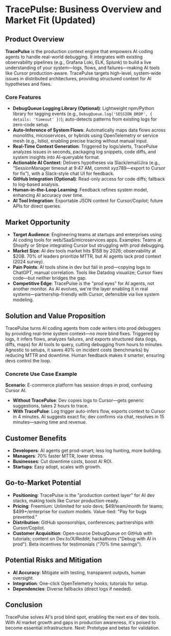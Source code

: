 # TracePulse: Business Overview and Market Fit (Updated)

## Product Overview
**TracePulse** is the production context engine that empowers AI coding agents to handle real-world debugging. It integrates with existing observability pipelines (e.g., Grafana Loki, ELK, Splunk) to build a live understanding of your system—logs, flows, and failures—making AI tools like Cursor production-aware. TracePulse targets high-level, system-wide issues in distributed architectures, providing structured context for AI hypotheses and fixes.

### Core Features
- **DebugQueue Logging Library (Optional)**: Lightweight npm/Python library for tagging events (e.g., `DebugQueue.log('SESSION_DROP', { details: 'timeout' })`); auto-detects patterns from existing logs for zero-code setup.
- **Auto-Inference of System Flows**: Automatically maps data flows across monoliths, microservices, or hybrids using OpenTelemetry or service mesh (e.g., Istio), enabling precise tracing without manual input.
- **Real-Time Context Generation**: Triggered by logs/alerts, TracePulse analyzes issues in seconds, packaging log snippets, code diffs, and system insights into AI-queryable format.
- **Actionable AI Context**: Delivers hypotheses via Slack/email/Jira (e.g., “SessionManager timeout at 9:47 AM, commit xyz789—export to Cursor for fix”), with a Slack-style chat UI for feedback.
- **GitHub Integration (Optional)**: Read-only access for code diffs; fallback to log-based analysis.
- **Human-in-the-Loop Learning**: Feedback refines system model, enhancing AI accuracy over time.
- **AI Tool Integration**: Exportable JSON context for Cursor/Copilot; future APIs for direct queries.

## Market Opportunity
- **Target Audience**: Engineering teams at startups and enterprises using AI coding tools for web/SaaS/microservices apps. Examples: Teams at Shopify or Stripe integrating Cursor but struggling with prod debugging.
- **Market Size**: AI dev tools market hits $15B by 2026; observability at $20B. 70% of leaders prioritize MTTR, but AI agents lack prod context (2024 survey).
- **Pain Points**: AI tools shine in dev but fail in prod—copying logs to ChatGPT, manual correlation. Tools like Datadog visualize; Cursor fixes code—but neither bridges the gap.
- **Competitive Edge**: TracePulse is the "prod eyes" for AI agents, not another monitor. As AI evolves, we're the layer enabling it in real systems—partnership-friendly with Cursor, defensible via live system modeling.

## Solution and Value Proposition
TracePulse turns AI coding agents from code writers into prod debuggers by providing real-time system context—no more blind fixes. Triggered by logs, it infers flows, analyzes failures, and exports structured data (logs, diffs, maps) for AI tools to query, cutting debugging from hours to minutes. Agnostic to setups, it saves 40% on incident costs (benchmarks) by reducing MTTR and downtime. Human feedback makes it smarter, ensuring devs control the loop.

### Concrete Use Case Example
**Scenario**: E-commerce platform has session drops in prod, confusing Cursor AI.

- **Without TracePulse**: Dev copies logs to Cursor—gets generic suggestions, takes 2 hours to trace.
- **With TracePulse**: Log trigger auto-infers flow, exports context to Cursor in 4 minutes. AI suggests exact fix; dev confirms via chat, resolves in 15 minutes—saving time and revenue.

## Customer Benefits
- **Developers**: AI agents get prod-smart; less log hunting, more building.
- **Managers**: 70% faster MTTR, lower stress.
- **Businesses**: Cut downtime costs, boost AI ROI.
- **Startups**: Easy adopt, scales with growth.

## Go-to-Market Potential
- **Positioning**: TracePulse is the "production context layer" for AI dev stacks, making tools like Cursor production-ready.
- **Pricing**: Freemium: Unlimited for solo devs; $49/team/month for teams; $499+/enterprise for custom models. Value-tied: "Pay for bugs prevented."
- **Distribution**: GitHub sponsorships, conferences; partnerships with Cursor/Copilot.
- **Customer Acquisition**: Open-source DebugQueue on GitHub with tutorials; content on Dev.to/X/Reddit; hackathons ("Debug with AI in prod"). Beta incentives for testimonials ("70% time savings").

## Potential Risks and Mitigation
- **AI Accuracy**: Mitigate with testing, transparent outputs, human oversight.
- **Integration**: One-click OpenTelemetry hooks; tutorials for setup.
- **Dependencies**: Diverse fallbacks (direct logs if needed).

## Conclusion
TracePulse solves AI's prod blind spot, enabling the next era of dev tools. With AI market growth and gaps in production awareness, it's poised to become essential infrastructure. Next: Prototype and betas for validation.